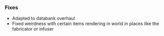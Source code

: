 ### Fixes
- Adapted to databank overhaul
- Fixed weirdness with certain items rendering in world in places like the fabricator or infuser
